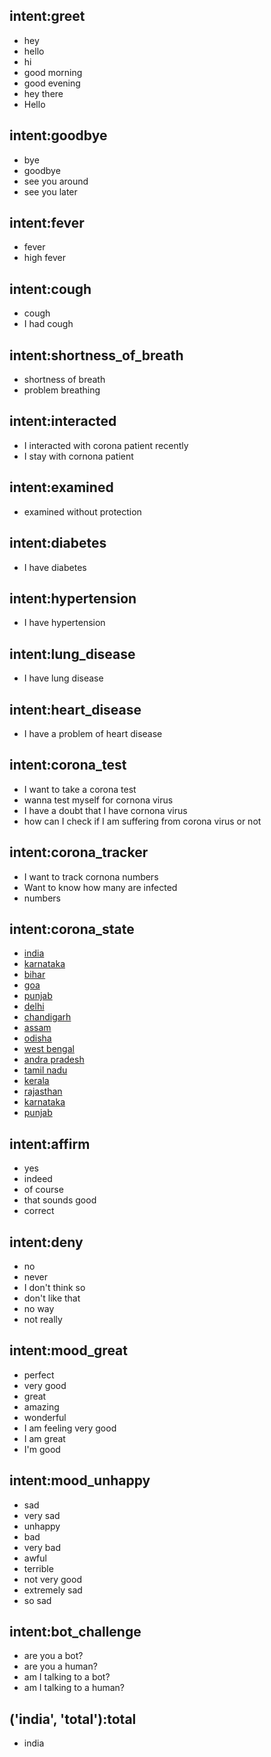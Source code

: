 ## intent:greet
- hey
- hello
- hi
- good morning
- good evening
- hey there
- Hello

## intent:goodbye
- bye
- goodbye
- see you around
- see you later

## intent:fever
- fever
- high fever

## intent:cough
- cough
- I had cough

## intent:shortness_of_breath
- shortness of breath
- problem breathing

## intent:interacted
- I interacted with corona patient recently
- I stay with cornona patient

## intent:examined
- examined without protection

## intent:diabetes
- I have diabetes

## intent:hypertension
- I have hypertension

## intent:lung_disease
- I have lung disease

## intent:heart_disease
- I have a problem of heart disease

## intent:corona_test
- I want to take a corona test
- wanna test myself for cornona virus
- I have a doubt that I have cornona virus
- how can I check if I am suffering from corona virus or not

## intent:corona_tracker
- I want to track cornona numbers
- Want to know how many are infected
- numbers

## intent:corona_state
- [india](state)
- [karnataka](state)
- [bihar](state)
- [goa](state)
- [punjab](state)
- [delhi](state)
- [chandigarh](state)
- [assam](state)
- [odisha](state)
- [west bengal](state)
- [andra pradesh](state)
- [tamil nadu](state)
- [kerala](state)
- [rajasthan](state)
- [karnataka](state)
- [punjab](state)

## intent:affirm
- yes
- indeed
- of course
- that sounds good
- correct

## intent:deny
- no
- never
- I don't think so
- don't like that
- no way
- not really

## intent:mood_great
- perfect
- very good
- great
- amazing
- wonderful
- I am feeling very good
- I am great
- I'm good

## intent:mood_unhappy
- sad
- very sad
- unhappy
- bad
- very bad
- awful
- terrible
- not very good
- extremely sad
- so sad

## intent:bot_challenge
- are you a bot?
- are you a human?
- am I talking to a bot?
- am I talking to a human?

## ('india', 'total'):total
- india
